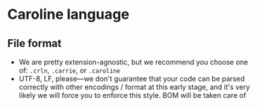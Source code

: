 # Caroline language

## File format

- We are pretty extension-agnostic, but we recommend you choose one of: `.crln`, `.carrie`, or `.caroline`
- UTF-8, LF, please—we don't guarantee that your code can be parsed correctly with other encodings / format at this early stage, and it's very likely we will force you to enforce this style. BOM will be taken care of
